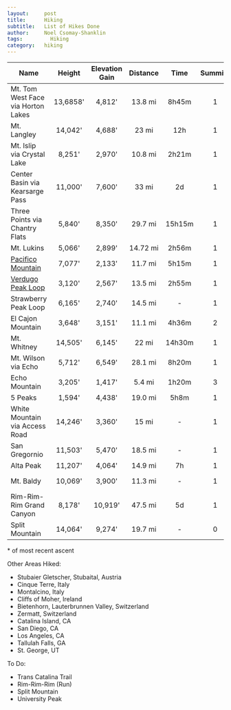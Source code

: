 ```yaml
---
layout:     post
title:      Hiking
subtitle:   List of Hikes Done
author:     Noel Csomay-Shanklin
tags: 		  Hiking
category:   hiking
---
```

<!-- Start Writing Below in Markdown -->



Name             | Height | Elevation Gain | Distance | Time  | Summits | Attempts | Date\*
|----------------|:------:|:--------------:|:--------:|:-----:|:-------:|:--------:|:----:|
Mt. Tom West Face via Horton Lakes | 13,6858' | 4,812' | 13.8 mi | 8h45m | 1 | 1 | 08/16/20  
Mt. Langley | 14,042' | 4,688' | 23 mi | 12h | 1 | 1 | 08/01/20
Mt. Islip via Crystal Lake | 8,251' | 2,970' | 10.8 mi | 2h21m | 1 | 1 | 7/26/20
Center Basin via Kearsarge Pass | 11,000' | 7,600' | 33 mi | 2d | 1 | 1 | 06/28/20
Three Points via Chantry Flats | 5,840' | 8,350' | 29.7 mi | 15h15m | 1 | 1 | 06/13/20
Mt. Lukins | 5,066' | 2,899' | 14.72 mi | 2h56m | 1 | 1 | 05/23/20
[Pacifico Mountain](https://www.gaiagps.com/public/GvYDXpjF85SvlLr66nWFnjVM)| 7,077' | 2,133'         | 11.7 mi  | 5h15m | 1       |1         | 04/11/20
[Verdugo Peak Loop](https://www.gaiagps.com/public/LfEXlqcp3cRMEcG485XGRUkl)| 3,120' | 2,567'         | 13.5 mi  | 2h55m | 1       |1         | 03/23/20
Strawberry Peak Loop| 6,165' | 2,740' | 14.5 mi       | -     | 1       |1         | Winter '19
El Cajon Mountain   | 3,648' | 3,151' | 11.1 mi       | 4h36m | 2       |2         | 11/30/19
Mt. Whitney      |14,505' | 6,145'         | 22 mi    | 14h30m| 1       |2         | 08/11/19
Mt. Wilson via Echo | 5,712' | 6,549' |    28.1 mi    | 8h20m | 1       |1         | 05/18/19
Echo Mountain    | 3,205' | 1,417'         | 5.4 mi   |1h20m  | 3       |3         | 05/18/19
5 Peaks          |1,594'  | 4,438'         | 19.0 mi  | 5h8m  | 1       |1         | 12/18/18
White Mountain via Access Road| 14,246' | 3,360' | 15 mi| -   | 1       |1         | 07/07/18
San Gregornio    |11,503' | 5,470'         | 18.5 mi  |   -   | 1       |1         | 06/23/18
Alta Peak        | 11,207'| 4,064'         | 14.9 mi  | 7h    | 1       |1         | 06/09/18
Mt. Baldy        |10,069' | 3,900'         | 11.3 mi  |   -   | 1       |1         | Summer '18
Rim-Rim-Rim Grand Canyon | 8,178' |10,919' | 47.5 mi  | 5d    | 1       |1         | 12/28/16
Split Mountain      | 14,064'| 9,274' | 19.7 mi       |   -   | 0       |2         | -

\* of most recent ascent

Other Areas Hiked:
* Stubaier Gletscher, Stubaital, Austria
* Cinque Terre, Italy
* Montalcino, Italy
* Cliffs of Moher, Ireland
* Bietenhorn, Lauterbrunnen Valley, Switzerland
* Zermatt, Switzerland
* Catalina Island, CA
* San Diego, CA
* Los Angeles, CA
* Tallulah Falls, GA
* St. George, UT

To Do:
* Trans Catalina Trail
* Rim-Rim-Rim (Run)
* Split Mountain
* University Peak
